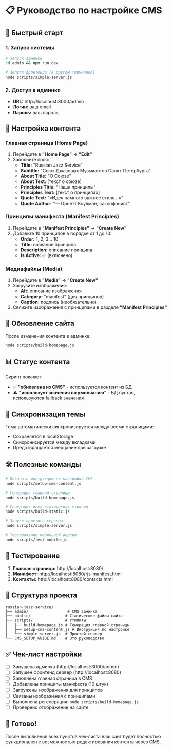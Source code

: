 # 📋 Руководство по настройке CMS

## 🎯 Быстрый старт

### 1. Запуск системы
```bash
# Запуск админки
cd admin && npm run dev

# Запуск фронтенда (в другом терминале)
node scripts/simple-server.js
```

### 2. Доступ к админке
- **URL:** http://localhost:3000/admin
- **Логин:** ваш email
- **Пароль:** ваш пароль

## 📝 Настройка контента

### Главная страница (Home Page)
1. Перейдите в **"Home Page"** → **"Edit"**
2. Заполните поля:
   - **Title:** "Russian Jazz Service"
   - **Subtitle:** "Союз Джазовых Музыкантов Санкт-Петербурга"
   - **About Title:** "О Союзе"
   - **About Text:** [текст о союзе]
   - **Principles Title:** "Наши принципы"
   - **Principles Text:** [текст о принципах]
   - **Quote Text:** "«Идея намного важнее стиля...»"
   - **Quote Author:** "— Орнетт Коулман, саксофонист"

### Принципы манифеста (Manifest Principles)
1. Перейдите в **"Manifest Principles"** → **"Create New"**
2. Добавьте 10 принципов в порядке от 1 до 10:
   - **Order:** 1, 2, 3... 10
   - **Title:** название принципа
   - **Description:** описание принципа
   - **Is Active:** ✅ (включено)

### Медиафайлы (Media)
1. Перейдите в **"Media"** → **"Create New"**
2. Загрузите изображения:
   - **Alt:** описание изображения
   - **Category:** "manifest" (для принципов)
   - **Caption:** подпись (необязательно)
3. Свяжите изображения с принципами в разделе **"Manifest Principles"**

## 🔄 Обновление сайта

После изменения контента в админке:
```bash
node scripts/build-homepage.js
```

## 📊 Статус контента

Скрипт покажет:
- ✅ **"обновлена из CMS"** - используется контент из БД
- ⚠️ **"использует значения по умолчанию"** - БД пустая, используются fallback значения

## 🎨 Синхронизация темы

Тема автоматически синхронизируется между всеми страницами:
- Сохраняется в localStorage
- Синхронизируется между вкладками
- Предотвращается мерцание при загрузке

## 🛠️ Полезные команды

```bash
# Показать инструкцию по настройке CMS
node scripts/setup-cms-content.js

# Генерация главной страницы
node scripts/build-homepage.js

# Генерация всех статических страниц
node scripts/build-static.js

# Запуск простого сервера
node scripts/simple-server.js

# Тестирование мобильной версии
node scripts/test-mobile.js
```

## 📱 Тестирование

1. **Главная страница:** http://localhost:8080/
2. **Манифест:** http://localhost:8080/rjs-manifest.html
3. **Контакты:** http://localhost:8080/contacts.html

## 🔧 Структура проекта

```
russian-jazz-service/
├── admin/                 # CMS админка
├── public/               # Статические файлы сайта
├── scripts/              # Утилиты
│   ├── build-homepage.js # Генерация главной страницы
│   ├── setup-cms-content.js # Инструкция по настройке
│   └── simple-server.js  # Простой сервер
└── CMS_SETUP_GUIDE.md    # Это руководство
```

## ✅ Чек-лист настройки

- [ ] Запущена админка (http://localhost:3000/admin)
- [ ] Запущен фронтенд сервер (http://localhost:8080)
- [ ] Заполнена главная страница в CMS
- [ ] Добавлены принципы манифеста (10 штук)
- [ ] Загружены изображения для принципов
- [ ] Связаны изображения с принципами
- [ ] Выполнена регенерация: `node scripts/build-homepage.js`
- [ ] Проверено отображение на сайте

## 🎉 Готово!

После выполнения всех пунктов чек-листа ваш сайт будет полностью функционален с возможностью редактирования контента через CMS.

